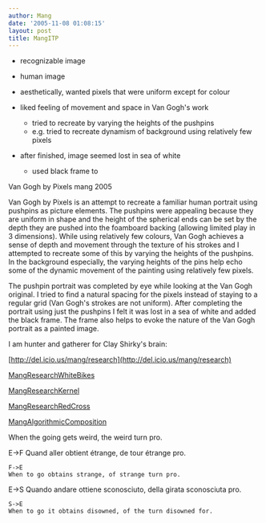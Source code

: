 ```yaml
---
author: Mang
date: '2005-11-08 01:08:15'
layout: post
title: MangITP
---
```


- recognizable image
- human image

- aesthetically, wanted pixels that were uniform except for colour

- liked feeling of movement and space in Van Gogh's work
  - tried to recreate by varying the heights of the pushpins
  - e.g. tried to recreate dynamism of background using relatively few pixels

- after finished, image seemed lost in sea of white
  - used black frame to 

Van Gogh by Pixels 
mang 2005

Van Gogh by Pixels is an attempt to recreate a familiar human portrait using pushpins as picture elements.  The pushpins were appealing because they are uniform in shape and the height of the spherical ends can be set by the depth they are pushed into the foamboard backing (allowing limited play in 3 dimensions).  While using relatively few colours, Van Gogh achieves a sense of depth and movement through the texture of his strokes and I attempted to recreate some of this by varying the heights of the pushpins.  In the background especially, the varying heights of the pins help echo some of the dynamic movement of the painting using relatively few pixels.

The pushpin portrait was completed by eye while looking at the Van Gogh original.  I tried to find a natural spacing for the pixels instead of staying to a regular grid (Van Gogh's strokes are not uniform).  After completing the portrait using just the pushpins I felt it was lost in a sea of white and added the black frame.  The frame also helps to evoke the nature of the Van Gogh portrait as a painted image.

I am hunter and gatherer for Clay Shirky's brain:

[http://del.icio.us/mang/research](http://del.icio.us/mang/research)

[MangResearchWhiteBikes](MangResearchWhiteBikes.html)

[MangResearchKernel](MangResearchKernel.html)

[MangResearchRedCross](MangResearchRedCross.html)




[MangAlgorithmicComposition](MangAlgorithmicComposition.html)

When the going gets weird, the weird turn pro.

E->F
Quand aller obtient étrange, de tour étrange pro.

    F->E
    When to go obtains strange, of strange turn pro.

  E->S
  Quando andare ottiene sconosciuto, della girata sconosciuta pro.

    S->E
    When to go it obtains disowned, of the turn disowned for.
